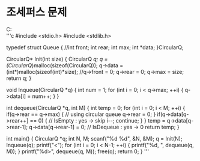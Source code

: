 # 조세퍼스 문제
C:  
'''c
#include <stdio.h>
#include <stdlib.h>

typedef struct Queue {
    //int front;
    int rear;
    int max;
    int *data;
}CircularQ;

CircularQ* Init(int size) {
    CircularQ *q;
    q = (CircularQ*)malloc(sizeof(CircularQ));
    q->data = (int*)malloc(sizeof(int)*size);
    //q->front = 0;
    q->rear = 0;
    q->max = size;
    return q;
}

void Inqueue(CircularQ *q) {
    int num = 1;
    for (int i = 0; i < q->max; ++i) {
        q->data[i] = num++;
    }
}

int dequeue(CircularQ *q, int M) {
    int temp = 0;
    for (int i = 0; i < M; ++i) {
        if(q->rear == q->max) { // using circular queue
            q->rear = 0;
        }
        if(q->data[q->rear++] == 0) { // IsEmpty : yes -> skip
            i--;
            continue;
        }
    }
    temp = q->data[q->rear-1];
    q->data[q->rear-1] = 0; // IsDequeue : yes -> 0
    return temp;
}

int main() {
    CircularQ *q;
    int N, M;
    scanf("%d %d", &N, &M);
    q = Init(N);
    Inqueue(q);
    printf("<");
    for (int i = 0; i < N-1; ++i) {
        printf("%d, ", dequeue(q, M));
    }
    printf("%d>", dequeue(q, M));
    free(q);
    return 0;
}
'''
